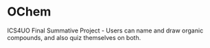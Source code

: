 # OChem
ICS4UO Final Summative Project - Users can name and draw organic compounds, and also quiz themselves on both.
